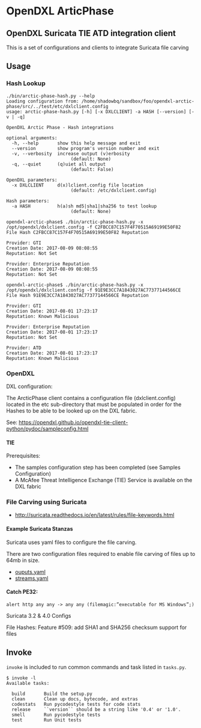 # OpenDXL ArticPhase

## OpenDXL Suricata TIE ATD integration client

This is a set of configurations and clients to integrate Suricata file carving

## Usage

### Hash Lookup

```
./bin/arctic-phase-hash.py --help
Loading configuration from: /home/shadowbq/sandbox/foo/opendxl-arctic-phase/src/../test/etc/dxlclient.config
usage: arctic-phase-hash.py [-h] [-x DXLCLIENT] -a HASH [--version] [-v | -q]

OpenDXL Arctic Phase - Hash integrations

optional arguments:
  -h, --help       show this help message and exit
  --version        show program's version number and exit
  -v, --verbosity  increase output (v)erbosity
                   		(default: None)
  -q, --quiet      (q)uiet all output
                   		(default: False)

OpenDXL parameters:
  -x DXLCLIENT     d(x)lclient.config file location
                   		(default: /etc/dxlclient.config)

Hash parameters:
  -a HASH          h(a)sh md5|sha1|sha256 to test lookup
                   		(default: None)
```

```
opendxl-arctic-phase$ ./bin/arctic-phase-hash.py -x /opt/opendxl/dxlclient.config -f C2FBCC87C157F4F70515A69199E50F82
File Hash C2FBCC87C157F4F70515A69199E50F82 Reputation

Provider: GTI
Creation Date: 2017-08-09 08:08:55
Reputation: Not Set

Provider: Enterprise Reputation
Creation Date: 2017-08-09 08:08:55
Reputation: Not Set

opendxl-arctic-phase$ ./bin/arctic-phase-hash.py -x /opt/opendxl/dxlclient.config -f 91E9E3CC7A1843027AC77377144566CE
File Hash 91E9E3CC7A1843027AC77377144566CE Reputation

Provider: GTI
Creation Date: 2017-08-01 17:23:17
Reputation: Known Malicious

Provider: Enterprise Reputation
Creation Date: 2017-08-01 17:23:17
Reputation: Not Set

Provider: ATD
Creation Date: 2017-08-01 17:23:17
Reputation: Known Malicious
```

### OpenDXL

DXL configuration:

The ArcticPhase client contains a configuration file (dxlclient.config) located in the etc sub-directory that must be populated in order for the Hashes to be able to be looked up on the DXL fabric.

See: https://opendxl.github.io/opendxl-tie-client-python/pydoc/sampleconfig.html

#### TIE

Prerequisites:

* The samples configuration step has been completed (see Samples Configuration)
* A McAfee Threat Intelligence Exchange (TIE) Service is available on the DXL fabric

### File Carving using Suricata

* http://suricata.readthedocs.io/en/latest/rules/file-keywords.html

#### Example Suricata Stanzas

Suricata uses yaml files to configure the file carving.

There are two configuration files required to enable file carving of files up to 64mb in size.

* [ouputs.yaml](etc/suricata/outputs.yaml)
* [streams.yaml](etc/suricata/streams.yaml)


#### Catch PE32:
```
alert http any any -> any any (filemagic:”executable for MS Windows”;)
```

Suricata 3.2 & 4.0 Configs

File Hashes:
Feature #509: add SHA1 and SHA256 checksum support for files


## Invoke

`invoke` is included to run common commands and task listed in `tasks.py`.

```
$ invoke -l
Available tasks:

  build       Build the setup.py
  clean       Clean up docs, bytecode, and extras
  codestats   Run pycodestyle tests for code stats
  release     ``version`` should be a string like '0.4' or '1.0'.
  smell       Run pycodestyle tests
  test        Run Unit tests
```
